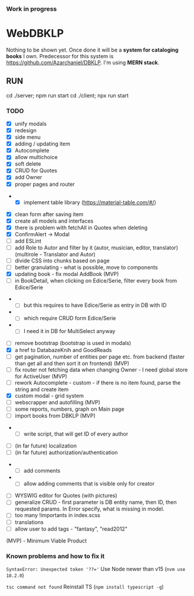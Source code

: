 ### Work in progress
# WebDBKLP

Nothing to be shown yet. 
Once done it will be a **system for cataloging books** I own. Predecessor for this system is https://github.com/Azarchaniel/DBKLP.
I'm using **MERN stack**.

## RUN
cd ./server; npm run start
cd ./client; npx run start

### TODO
- [X] unify modals
- [X] redesign
- [X] side menu
- [X] adding / updating item
- [X] Autocomplete
- [X] allow multichoice
- [X] soft delete
- [X] CRUD for Quotes
- [X] add Owner
- [X] proper pages and router
- -[X] implement table library (https://material-table.com/#/)
- [X] clean form after saving item
- [X] create all models and interfaces
- [X] there is problem with fetchAll in Quotes when deleting
- [X] ConfirmAlert -> Modal
- [ ] add ESLint
- [ ] add Role to Autor and filter by it (autor, musician, editor, translator) (multirole - Translator and Autor)
- [ ] divide CSS into chunks based on page
- [ ] better granulating - what is possible, move to components
- [X] updating book - fix modal AddBook (MVP)
- [ ] in BookDetail, when clicking on Edice/Serie, filter every book from Edice/Serie
- -[ ] but this requires to have Edice/Serie as entry in DB with ID
- -[ ] which require CRUD form Edice/Serie
- -[ ] I need it in DB for MultiSelect anyway
- [ ] remove bootstrap (bootstrap is used in modals)
- [X] a href to DatabazeKnih and GoodReads
- [ ] get pagination, number of entities per page etc. from backend (faster than get all and then sort it on frontend) (MVP)
- [ ] fix router not fetching data when changing Owner - I need global store for ActiveUser (MVP)
- [ ] rework Autocomplete - custom - if there is no item found, parse the string and create item
- [X] custom modal - grid system
- [ ] webscrapper and autofilling (MVP)
- [ ] some reports, numbers, graph on Main page
- [ ] import books from DBKLP (MVP)
- -[ ] write script, that will get ID of every author
- [ ] (in far future) localization
- [ ] (in far future) authorization/authentication
- - [ ] add comments
- - [ ] allow adding comments that is visible only for creator
- [ ] WYSWIG editor for Quotes (with pictures)
- [ ] generalize CRUD - first parameter is DB entity name, then ID, then requested params. In Error specify, what is missing in model. 
- [ ] too many !importants in index.scss
- [ ] translations
- [ ] allow user to add tags - "fantasy", "read2012"

(MVP) - Minimum Viable Product

### Known problems and how to fix it

`SyntaxError: Unexpected token '??='`
Use Node newer than v15 (`nvm use 18.2.0`)

`tsc command not found`
Reinstall TS (`npm install typescript -g`)